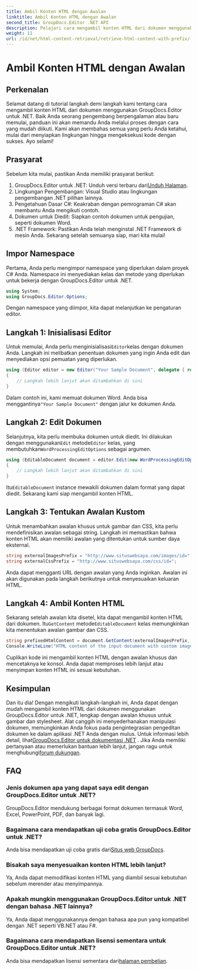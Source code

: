 ```yaml
---
title: Ambil Konten HTML dengan Awalan
linktitle: Ambil Konten HTML dengan Awalan
second_title: GroupDocs.Editor .NET API
description: Pelajari cara mengambil konten HTML dari dokumen menggunakan GroupDocs.Editor untuk .NET dengan awalan khusus untuk gambar dan stylesheet. Panduan langkah demi langkah disertakan.
weight: 11
url: /id/net/html-content-retrieval/retrieve-html-content-with-prefix/
---
```


# Ambil Konten HTML dengan Awalan

## Perkenalan
Selamat datang di tutorial langkah demi langkah kami tentang cara mengambil konten HTML dari dokumen menggunakan GroupDocs.Editor untuk .NET. Baik Anda seorang pengembang berpengalaman atau baru memulai, panduan ini akan memandu Anda melalui proses dengan cara yang mudah diikuti. Kami akan membahas semua yang perlu Anda ketahui, mulai dari menyiapkan lingkungan hingga mengeksekusi kode dengan sukses. Ayo selami!
## Prasyarat
Sebelum kita mulai, pastikan Anda memiliki prasyarat berikut:
1.  GroupDocs.Editor untuk .NET: Unduh versi terbaru dari[Unduh Halaman](https://releases.groupdocs.com/editor/net/).
2. Lingkungan Pengembangan: Visual Studio atau lingkungan pengembangan .NET pilihan lainnya.
3. Pengetahuan Dasar C#: Keakraban dengan pemrograman C# akan membantu Anda mengikuti contoh.
4. Dokumen untuk Diedit: Siapkan contoh dokumen untuk pengujian, seperti dokumen Word.
5. .NET Framework: Pastikan Anda telah menginstal .NET Framework di mesin Anda.
Sekarang setelah semuanya siap, mari kita mulai!
## Impor Namespace
Pertama, Anda perlu mengimpor namespace yang diperlukan dalam proyek C# Anda. Namespace ini menyediakan kelas dan metode yang diperlukan untuk bekerja dengan GroupDocs.Editor untuk .NET.
```csharp
using System;
using GroupDocs.Editor.Options;
```
Dengan namespace yang diimpor, kita dapat melanjutkan ke pengaturan editor.
## Langkah 1: Inisialisasi Editor
 Untuk memulai, Anda perlu menginisialisasi`Editor`kelas dengan dokumen Anda. Langkah ini melibatkan penentuan dokumen yang ingin Anda edit dan menyediakan opsi pemuatan yang diperlukan.
```csharp
using (Editor editor = new Editor("Your Sample Document", delegate { return new WordProcessingLoadOptions(); }))
{
    // Langkah lebih lanjut akan ditambahkan di sini
}
```
 Dalam contoh ini, kami memuat dokumen Word. Anda bisa menggantinya`"Your Sample Document"` dengan jalur ke dokumen Anda.
## Langkah 2: Edit Dokumen
 Selanjutnya, kita perlu membuka dokumen untuk diedit. Ini dilakukan dengan menggunakan`Edit` metode`Editor` kelas, yang membutuhkan`WordProcessingEditOptions` sebagai argumen.
```csharp
using (EditableDocument document = editor.Edit(new WordProcessingEditOptions()))
{
    // Langkah lebih lanjut akan ditambahkan di sini
}
```
 Itu`EditableDocument` instance mewakili dokumen dalam format yang dapat diedit. Sekarang kami siap mengambil konten HTML.
## Langkah 3: Tentukan Awalan Kustom
Untuk menambahkan awalan khusus untuk gambar dan CSS, kita perlu mendefinisikan awalan sebagai string. Langkah ini memastikan bahwa konten HTML akan memiliki awalan yang ditentukan untuk sumber daya eksternal.
```csharp
string externalImagesPrefix = "http://www.situswebsaya.com/images/id=";
string externalCssPrefix = "http://www.situswebsaya.com/css/id=";
```
Anda dapat mengganti URL dengan awalan yang Anda inginkan. Awalan ini akan digunakan pada langkah berikutnya untuk menyesuaikan keluaran HTML.
## Langkah 4: Ambil Konten HTML
Sekarang setelah awalan kita disetel, kita dapat mengambil konten HTML dari dokumen. Itu`GetContent` metode`EditableDocument` kelas memungkinkan kita menentukan awalan gambar dan CSS.
```csharp
string prefixedHtmlContent = document.GetContent(externalImagesPrefix, externalCssPrefix);
Console.WriteLine("HTML content of the input document with custom image and stylesheet prefixes: {0}", prefixedHtmlContent);
```
Cuplikan kode ini mengambil konten HTML dengan awalan khusus dan mencetaknya ke konsol. Anda dapat memproses lebih lanjut atau menyimpan konten HTML ini sesuai kebutuhan.
## Kesimpulan
Dan itu dia! Dengan mengikuti langkah-langkah ini, Anda dapat dengan mudah mengambil konten HTML dari dokumen menggunakan GroupDocs.Editor untuk .NET, lengkap dengan awalan khusus untuk gambar dan stylesheet. Alat canggih ini menyederhanakan manipulasi dokumen, memungkinkan Anda fokus pada pengintegrasian pengeditan dokumen ke dalam aplikasi .NET Anda dengan mulus.
 Untuk informasi lebih detail, lihat[GroupDocs.Editor untuk dokumentasi .NET](https://tutorials.groupdocs.com/editor/net/) . Jika Anda memiliki pertanyaan atau memerlukan bantuan lebih lanjut, jangan ragu untuk menghubungi[forum dukungan](https://forum.groupdocs.com/c/editor/20).
## FAQ
### Jenis dokumen apa yang dapat saya edit dengan GroupDocs.Editor untuk .NET?
GroupDocs.Editor mendukung berbagai format dokumen termasuk Word, Excel, PowerPoint, PDF, dan banyak lagi.
### Bagaimana cara mendapatkan uji coba gratis GroupDocs.Editor untuk .NET?
 Anda bisa mendapatkan uji coba gratis dari[Situs web GroupDocs](https://releases.groupdocs.com/).
### Bisakah saya menyesuaikan konten HTML lebih lanjut?
Ya, Anda dapat memodifikasi konten HTML yang diambil sesuai kebutuhan sebelum merender atau menyimpannya.
### Apakah mungkin menggunakan GroupDocs.Editor untuk .NET dengan bahasa .NET lainnya?
Ya, Anda dapat menggunakannya dengan bahasa apa pun yang kompatibel dengan .NET seperti VB.NET atau F#.
### Bagaimana cara mendapatkan lisensi sementara untuk GroupDocs.Editor untuk .NET?
 Anda bisa mendapatkan lisensi sementara dari[halaman pembelian](https://purchase.groupdocs.com/temporary-license/).